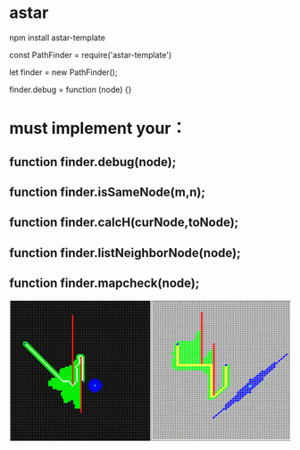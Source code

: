# astar

npm install astar-template

const PathFinder = require('astar-template')

let finder = new PathFinder();

finder.debug = function (node) {}

# must implement your：

## function finder.debug(node);
## function finder.isSameNode(m,n);
## function finder.calcH(curNode,toNode);
## function finder.listNeighborNode(node);
## function finder.mapcheck(node);

<img src='demo.gif'>
